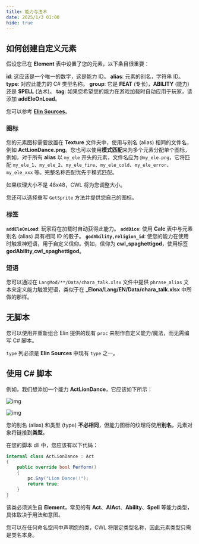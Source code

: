```yaml
---
title: 能力与法术
date: 2025/1/3 01:00
hide: true
---
```


## 如何创建自定义元素

假设您已在 **Element** 表中设置了您的元素，以下条目很重要：

**id**: 这应该是一个唯一的数字，这是能力 ID。
**alias**: 元素的别名，字符串 ID。
**type**: 对应此能力的 C# 类型名称。
**group**: 它是 **FEAT** (专长)，**ABILITY** (能力) 还是 **SPELL** (法术)。
**tag**: 如果您希望您的能力在游戏加载时自动应用于玩家，请添加 **addEleOnLoad**。

您可以参考 **[Elin Sources](https://docs.google.com/spreadsheets/d/16-LkHtVqjuN9U0rripjBn-nYwyqqSGg_/edit?gid=859322825#gid=859322825)**。

### 图标

您的元素图标需要放置在 **Texture** 文件夹中，使用与别名 (alias) 相同的文件名，例如 **ActLionDance.png**。您也可以使用**模式匹配**来为多个元素分配单个图标，例如，对于所有 **alias** 以 `my_ele` 开头的元素，文件名应为 `@my_ele.png`，它将匹配 `my_ele_1`、`my_ele_2`、`my_ele_fire`、`my_ele_cold`、`my_ele_error`、`my_ele_xxx` 等。完整名称匹配优先于模式匹配。

如果纹理大小不是 48x48，CWL 将为您调整大小。

您还可以选择重写 `GetSprite` 方法并提供您自己的图标。

### 标签

**`addEleOnLoad`**: 玩家将在加载时自动获得此能力。
**`addDice`**: 使用 **Calc** 表中与元素别名 (alias) 具有相同 ID 的骰子。
**`godAbility,religion_id`**: 使您的能力在使用时触发神短语，用于自定义信仰。例如，信仰为 **cwl_spaghettigod**，使用标签 **godAbility,cwl_spaghettigod**。

### 短语

您可以通过在 `LangMod/**/Data/chara_talk.xlsx` 文件中提供 `phrase_alias` 文本来定义能力触发短语，类似于在 **_Elona/Lang/EN/Data/chara_talk.xlsx** 中所做的那样。

## 无脚本

您可以使用并重新组合 Elin 提供的现有 `proc` 来制作自定义能力/魔法，而无需编写 C# 脚本。

`type` 列必须是 **Elin Sources** 中现有 `type` 之一。

## 使用 C# 脚本

例如，我们想添加一个能力 **ActLionDance**，它应该如下所示：

![img](https://i.postimg.cc/90PTN1r1/doc-custom-ele.png)

![img](https://i.postimg.cc/XY6Nv31Z/image.png)

您的别名 (alias) 和类型 (type) **不必相同**，但能力图标的纹理将使用**别名**，元素对象将链接到**类型**。

在您的脚本 dll 中，您应该有以下代码：

```cs
internal class ActLionDance : Act
{
    public override bool Perform()
    {
        pc.Say("Lion Dance!!");
        return true;
    }
}
```

该类必须派生自 **Element**，常见的有 **Act**、**AIAct**、**Ability**、**Spell** 等能力类型，具体取决于用法和意图。

您可以在任何命名空间中声明您的类，CWL 将限定类型名称，因此元素类型只需是类名本身。